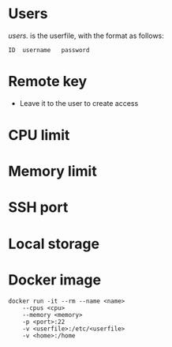 # Users

*users.<group>* is the userfile, with the format as follows:

```
ID  username   password
```

# Remote key

- Leave it to the user to create access

# CPU limit

# Memory limit

# SSH port

# Local storage

# Docker image

```
docker run -it --rm --name <name>
    --cpus <cpu>
    --memory <memory>
    -p <port>:22
    -v <userfile>:/etc/<userfile>
    -v <home>:/home
```
